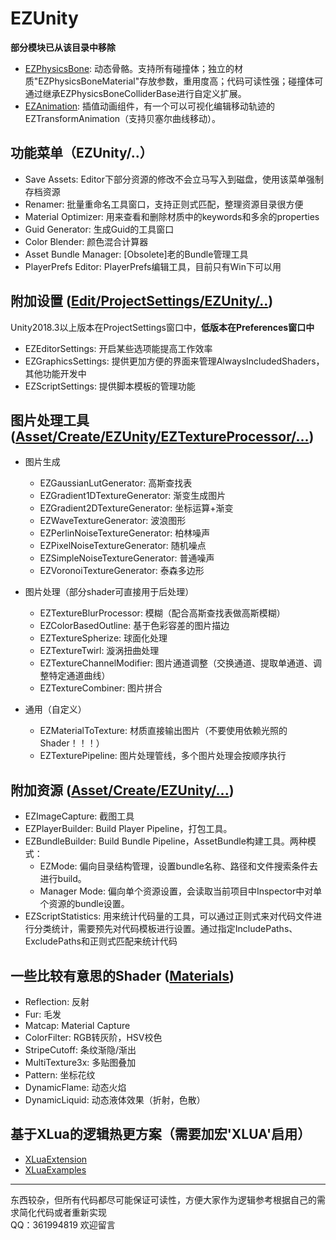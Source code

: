 # EZUnity

**部分模块已从该目录中移除**

- [EZPhysicsBone](https://github.com/EZhex1991/EZPhysicsBone): 动态骨骼。支持所有碰撞体；独立的材质"EZPhysicsBoneMaterial"存放参数，重用度高；代码可读性强；碰撞体可通过继承EZPhysicsBoneColliderBase进行自定义扩展。
- [EZAnimation](https://github.com/EZhex1991/EZAnimation): 插值动画组件，有一个可以可视化编辑移动轨迹的EZTransformAnimation（支持贝塞尔曲线移动）。

## 功能菜单（EZUnity/..）

- Save Assets: Editor下部分资源的修改不会立马写入到磁盘，使用该菜单强制存档资源
- Renamer: 批量重命名工具窗口，支持正则式匹配，整理资源目录很方便
- Material Optimizer: 用来查看和删除材质中的keywords和多余的properties
- Guid Generator: 生成Guid的工具窗口
- Color Blender: 颜色混合计算器
- Asset Bundle Manager: [Obsolete]老的Bundle管理工具
- PlayerPrefs Editor: PlayerPrefs编辑工具，目前只有Win下可以用

## 附加设置 ([Edit/ProjectSettings/EZUnity/..](Assets/EZhex1991/EZUnity/Demo/EZProjectSettings/README.md))

Unity2018.3以上版本在ProjectSettings窗口中，**低版本在Preferences窗口中**

- EZEditorSettings: 开启某些选项能提高工作效率
- EZGraphicsSettings: 提供更加方便的界面来管理AlwaysIncludedShaders，其他功能开发中
- EZScriptSettings: 提供脚本模板的管理功能

## 图片处理工具([Asset/Create/EZUnity/EZTextureProcessor/...](Assets/EZhex1991/EZTextureProcessor/README.md))

- 图片生成
  - EZGaussianLutGenerator: 高斯查找表
  - EZGradient1DTextureGenerator: 渐变生成图片
  - EZGradient2DTextureGenerator: 坐标运算+渐变
  - EZWaveTextureGenerator: 波浪图形
  - EZPerlinNoiseTextureGenerator: 柏林噪声
  - EZPixelNoiseTextureGenerator: 随机噪点
  - EZSimpleNoiseTextureGenerator: 普通噪声
  - EZVoronoiTextureGenerator: 泰森多边形

- 图片处理（部分shader可直接用于后处理）
  - EZTextureBlurProcessor: 模糊（配合高斯查找表做高斯模糊）
  - EZColorBasedOutline: 基于色彩容差的图片描边
  - EZTextureSpherize: 球面化处理
  - EZTextureTwirl: 漩涡扭曲处理
  - EZTextureChannelModifier: 图片通道调整（交换通道、提取单通道、调整特定通道曲线）
  - EZTextureCombiner: 图片拼合

- 通用（自定义）
  - EZMaterialToTexture: 材质直接输出图片（不要使用依赖光照的Shader！！！）
  - EZTexturePipeline: 图片处理管线，多个图片处理会按顺序执行

## 附加资源 ([Asset/Create/EZUnity/...](Assets/EZhex1991/EZUnity/Demo/CustomAssets/README.md))

- EZImageCapture: 截图工具
- EZPlayerBuilder: Build Player Pipeline，打包工具。
- EZBundleBuilder: Build Bundle Pipeline，AssetBundle构建工具。两种模式：  
  - EZMode: 偏向目录结构管理，设置bundle名称、路径和文件搜索条件去进行build。
  - Manager Mode: 偏向单个资源设置，会读取当前项目中Inspector中对单个资源的bundle设置。
- EZScriptStatistics: 用来统计代码量的工具，可以通过正则式来对代码文件进行分类统计，需要预先对代码模板进行设置。通过指定IncludePaths、ExcludePaths和正则式匹配来统计代码

## 一些比较有意思的Shader ([Materials](Assets/EZhex1991/EZUnity/Demo/Materials/README.md))

- Reflection: 反射
- Fur: 毛发
- Matcap: Material Capture
- ColorFilter: RGB转灰阶，HSV校色
- StripeCutoff: 条纹渐隐/渐出
- MultiTexture3x: 多贴图叠加
- Pattern: 坐标花纹
- DynamicFlame: 动态火焰
- DynamicLiquid: 动态液体效果（折射，色散）

## 基于XLua的逻辑热更方案（需要加宏'XLUA'启用）

- [XLuaExtension](Assets/EZhex1991/EZUnity/XLuaExtension/README.md)
- [XLuaExamples](Assets/XLuaExamples/README.md)

-----

东西较杂，但所有代码都尽可能保证可读性，方便大家作为逻辑参考根据自己的需求简化代码或者重新实现  
QQ：361994819 欢迎留言
